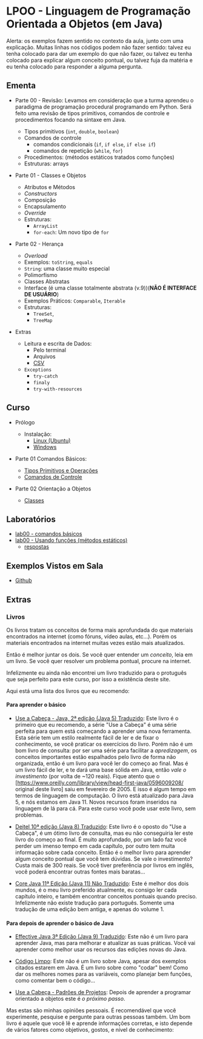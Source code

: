 # LPOO - Linguagem de Programação Orientada a Objetos (em Java)



Alerta: os exemplos fazem sentido no contexto da aula, junto com uma explicação.
Muitas linhas nos códigos podem não fazer sentido:
talvez eu tenha colocado para dar um exemplo do que não fazer,
ou talvez eu tenha colocado para explicar algum conceito pontual,
ou talvez fuja da matéria e eu tenha colocado para responder a alguma pergunta.

## Ementa

* Parte 00 - Revisão: Levamos em consideração que a turma aprendeu o paradigma de programação procedural programando em Python. Será feito uma revisão de tipos primitivos, comandos de controle e procedimentos focando na sintaxe em Java.
    * Tipos primitivos (`int`, `double`, `boolean`)
    * Comandos de controle
        * comandos condicionais (`if`, `if else`, `if else if`)
        * comandos de repetição (`while`, `for`)
    * Procedimentos: (métodos estáticos tratados como funções)
    * Estruturas: arrays

* Parte 01 - Classes e Objetos
  * Atributos e Métodos
  * _Constructors_
  * Composição
  * Encapsulamento
  * _Override_
  * Estruturas:
    * `ArrayList`
    * `for-each`: Um novo tipo de `for`
* Parte 02 - Herança
  * _Overload_
  * Exemplos: `toString`, `equals`
  * `String`: uma classe muito especial
  * Polimorfismo
  * Classes Abstratas
  * Interface (é uma classe totalmente abstrata (v.9))(**NÃO É INTERFACE DE USUÁRIO**)
  * Exemplos Práticos: `Comparable`, `Iterable`
  * Estruturas:
    * `TreeSet`,
    * `TreeMap`
* Extras
    * Leitura e escrita de Dados:
        * Pelo terminal
        * Arquivos
        * [CSV](https://pt.wikipedia.org/wiki/Comma-separated_values)
    * `Exceptions`
         * `try-catch`
         * `finaly`
         * `try-with-resources`


## Curso

* Prólogo
    * Instalação:
        * [Linux (Ubuntu)](lpoo_files/curso/00-install/linux/00-tuto_instal_linux_ubuntu.html)
        * [Windows](lpoo_files/curso/00-install/windows/00-tuto_instal_windows.html)

* Parte 01 Comandos Básicos:
    * [Tipos Primitivos e Operações](aulas/unip/20211/lpoo_files/curso/01/tipos_primitivos.html)
    * [Comandos de Controle](lpoo_files/curso/01/comandos_de_controle.html)

* Parte 02 Orientação a Objetos
    * [Classes](lpoo_files/curso/02/01-classes.html)

## Laboratórios

* [lab00 - comandos básicos](lpoo_files/laboratorio/00-basico/lista_comandos_basicos.pdf)
* [lab00 - Usando funções (métodos estáticos)](lpoo_files/laboratorio/00-basico/comandos-basicos.html)
  * [respostas](https://github.com/viniciusdenovaes/Unip211LPOO/tree/main/Lab00/src/lab00)



## Exemplos Vistos em Sala

* [Github](https://github.com/viniciusdenovaes/Unip211LPOO)

## Extras

### Livros

Os livros tratam os conceitos de forma mais aprofundada do que materiais encontrados na internet (como fóruns, vídeo aulas, etc...).
Porém os materiais encontrados na internet muitas vezes estão mais atualizados.

Então é melhor juntar os dois.
Se você quer entender um *conceito*, leia em um livro.
Se você quer resolver um problema pontual, procure na internet.

Infelizmente eu ainda não encontrei um livro traduzido para o protuguês que seja perfeito para este curso, por isso a existência deste site.

Aqui está uma lista dos livros que eu recomendo:

#### Para aprender o básico

* [Use a Cabeça - Java, 2ª edição (Java 5) Traduzido](http://www.altabooks.com.br/use-a-cabeca-java-2-ed..html):
Este livro é o primeiro que eu recomendo, a série "Use a Cabeça" é uma série perfeita para quem está começando a aprender uma nova ferramenta.
Esta série tem um estilo realmente fácil de ler e de fixar o conhecimento, se você praticar os exercícios do livro.
Porém não é um bom livro de consulta: por ser uma série para facilitar a *apredizagem*,
os conceitos importantes estão espalhados pelo livro de forma não organizada, então é um livro para você ler do começo ao final.
Mas é um livro fácil de ler, e te dará uma base sólida em Java, então *vale o investimento* (por volta de \~120 reais).
Fique atento que o [https://www.oreilly.com/library/view/head-first-java/0596009208/ original deste livro] saiu em fevereiro de 2005.
E isso é algum tempo em termos de linguagem de computação.
O livro está atualizado para Java 5, e nós estamos em Java 11.
Novos recursos foram inseridos na linguagem de lá para cá.
Para este curso você pode usar este livro, sem problemas.


* [Deitel 10ª edição (Java 8) Traduzido](https://www.amazon.com.br/Java®-como-programar-Paul-Deitel/dp/8543004799):
Este livro é o oposto do "Use a Cabeça", é um ótimo livro de consulta, mas eu não conseguiria ler este livro do começo ao final.
É muito aprofundado, por um lado faz você perder um imenso tempo em cada capítulo, por outro tem muita informação sobre cada conceito.
Então é o melhor livro para aprender algum conceito pontual que você tem dúvidas.
Se vale o investimento? Custa mais de 300 reais.
Se você tiver preferência por livros em inglês, você poderá encontrar outras fontes mais baratas...

* [Core Java 11ª Edição (Java 11) Não Traduzido](http://horstmann.com/corejava/):
Este é melhor dos dois mundos, é o meu livro preferido atualmente, eu consigo ler cada capítulo inteiro, e também encontrar conceitos pontuais quando preciso.
Infelizmente não existe tradução para português.
Somente uma tradução de uma edição bem antiga, e apenas do volume 1.

#### Para depois de aprender o básico de Java

* [Effective Java 3ª Edição (Java 9) Traduzido](https://www.amazon.com.br/Java-Efetivo-Melhores-Práticas-Plataforma/dp/8550804622):
Este não é um livro para aprender Java, mas para melhorar e atualizar as suas práticas.
Você vai aprender como melhor usar os recursos das edições novas do Java.

* [Código Limpo](https://www.amazon.com.br/C%C3%B3digo-limpo-Robert-C-Martin/dp/8576082675):
Este não é um livro sobre Java, apesar dos exemplos citados estarem em Java.
É um livro sobre como "codar" bem!
Como dar os melhores nomes para as variáveis, como planejar bem funções, como comentar bem o código...

* [Use a Cabeça - Padrões de Projetos](https://www.amazon.com.br/Cabeça-Padrões-Projetos-Eric-Freeman/dp/8576081741):
Depois de aprender a programar orientado a objetos este é *o próximo passo*.




Mas estas são minhas opiniões pessoais.
É recomendável que você experimente, pesquise e pergunte para outras pessoas também.
Um bom livro é aquele que você lê e aprende informações corretas, e isto depende de vários fatores como objetivos, gostos, e nível de conhecimento:
